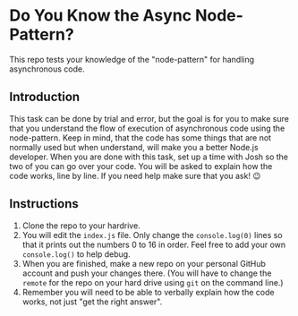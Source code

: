 # Do You Know the Async Node-Pattern?
This repo tests your knowledge of the "node-pattern" for handling asynchronous code.
## Introduction
This task can be done by trial and error, but the goal is for you to make sure that you understand the flow of execution of asynchronous code using the node-pattern. Keep in mind, that the code has some things that are not normally used but when understand, will make you a better Node.js developer. When you are done with this task, set up a time with Josh so the two of you can go over your code. You will be asked to explain how the code works, line by line. If you need help make sure that you ask!  :wink:

## Instructions

1. Clone the repo to your hardrive.
1. You will edit the `index.js` file. Only change the `console.log(0)` lines so that it prints out the numbers 0 to 16 in order. Feel free to add your own `console.log()` to help debug.
1. When you are finished, make a new repo on your personal GitHub account and push your changes there. (You will have to change the `remote` for the repo on your hard drive using `git` on the command line.)
1. Remember you will need to be able to verbally explain how the code works, not just "get the right answer".
